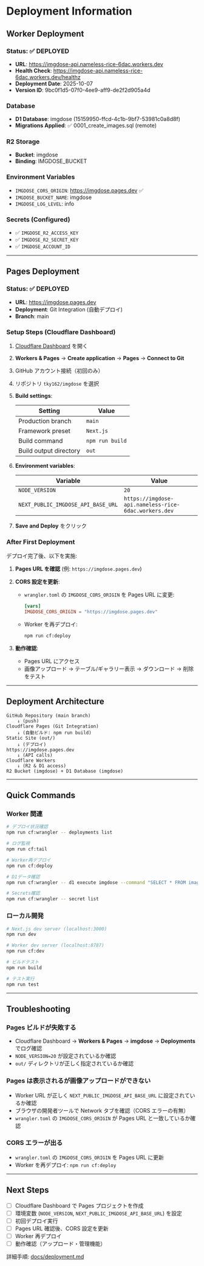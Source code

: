 # Deployment Information

## Worker Deployment

### Status: ✅ DEPLOYED

- **URL**: https://imgdose-api.nameless-rice-6dac.workers.dev
- **Health Check**: https://imgdose-api.nameless-rice-6dac.workers.dev/healthz
- **Deployment Date**: 2025-10-07
- **Version ID**: 9bc0f1d5-07f0-4ee9-aff9-de2f2d905a4d

### Database

- **D1 Database**: imgdose (15159950-ffcd-4c1b-9bf7-53981c0a8d8f)
- **Migrations Applied**: ✅ 0001_create_images.sql (remote)

### R2 Storage

- **Bucket**: imgdose
- **Binding**: IMGDOSE_BUCKET

### Environment Variables

- `IMGDOSE_CORS_ORIGIN`: https://imgdose.pages.dev ✅
- `IMGDOSE_BUCKET_NAME`: imgdose
- `IMGDOSE_LOG_LEVEL`: info

### Secrets (Configured)

- ✅ `IMGDOSE_R2_ACCESS_KEY`
- ✅ `IMGDOSE_R2_SECRET_KEY`
- ✅ `IMGDOSE_ACCOUNT_ID`

---

## Pages Deployment

### Status: ✅ DEPLOYED

- **URL**: https://imgdose.pages.dev
- **Deployment**: Git Integration (自動デプロイ)
- **Branch**: main

### Setup Steps (Cloudflare Dashboard)

1. [Cloudflare Dashboard](https://dash.cloudflare.com/) を開く
2. **Workers & Pages** → **Create application** → **Pages** → **Connect to Git**
3. GitHub アカウント接続（初回のみ）
4. リポジトリ `tky162/imgdose` を選択
5. **Build settings**:

   | Setting | Value |
   |---------|-------|
   | Production branch | `main` |
   | Framework preset | `Next.js` |
   | Build command | `npm run build` |
   | Build output directory | `out` |

6. **Environment variables**:

   | Variable | Value |
   |----------|-------|
   | `NODE_VERSION` | `20` |
   | `NEXT_PUBLIC_IMGDOSE_API_BASE_URL` | `https://imgdose-api.nameless-rice-6dac.workers.dev` |

7. **Save and Deploy** をクリック

### After First Deployment

デプロイ完了後、以下を実施:

1. **Pages URL を確認** (例: `https://imgdose.pages.dev`)

2. **CORS 設定を更新**:
   - `wrangler.toml` の `IMGDOSE_CORS_ORIGIN` を Pages URL に変更:
     ```toml
     [vars]
     IMGDOSE_CORS_ORIGIN = "https://imgdose.pages.dev"
     ```
   - Worker を再デプロイ:
     ```bash
     npm run cf:deploy
     ```

3. **動作確認**:
   - Pages URL にアクセス
   - 画像アップロード → テーブル/ギャラリー表示 → ダウンロード → 削除をテスト

---

## Deployment Architecture

```
GitHub Repository (main branch)
    ↓ (push)
Cloudflare Pages (Git Integration)
    ↓ (自動ビルド: npm run build)
Static Site (out/)
    ↓ (デプロイ)
https://imgdose.pages.dev
    ↓ (API calls)
Cloudflare Workers
    ↓ (R2 & D1 access)
R2 Bucket (imgdose) + D1 Database (imgdose)
```

---

## Quick Commands

### Worker 関連

```bash
# デプロイ状況確認
npm run cf:wrangler -- deployments list

# ログ監視
npm run cf:tail

# Worker再デプロイ
npm run cf:deploy

# D1データ確認
npm run cf:wrangler -- d1 execute imgdose --command "SELECT * FROM images LIMIT 10" --remote

# Secrets確認
npm run cf:wrangler -- secret list
```

### ローカル開発

```bash
# Next.js dev server (localhost:3000)
npm run dev

# Worker dev server (localhost:8787)
npm run cf:dev

# ビルドテスト
npm run build

# テスト実行
npm run test
```

---

## Troubleshooting

### Pages ビルドが失敗する

- Cloudflare Dashboard → **Workers & Pages** → **imgdose** → **Deployments** でログ確認
- `NODE_VERSION=20` が設定されているか確認
- `out/` ディレクトリが正しく指定されているか確認

### Pages は表示されるが画像アップロードができない

- Worker URL が正しく `NEXT_PUBLIC_IMGDOSE_API_BASE_URL` に設定されているか確認
- ブラウザの開発者ツールで Network タブを確認（CORS エラーの有無）
- `wrangler.toml` の `IMGDOSE_CORS_ORIGIN` が Pages URL と一致しているか確認

### CORS エラーが出る

- `wrangler.toml` の `IMGDOSE_CORS_ORIGIN` を Pages URL に更新
- Worker を再デプロイ: `npm run cf:deploy`

---

## Next Steps

- [ ] Cloudflare Dashboard で Pages プロジェクトを作成
- [ ] 環境変数 (`NODE_VERSION`, `NEXT_PUBLIC_IMGDOSE_API_BASE_URL`) を設定
- [ ] 初回デプロイ実行
- [ ] Pages URL 確認後、CORS 設定を更新
- [ ] Worker 再デプロイ
- [ ] 動作確認（アップロード・管理機能）

詳細手順: [docs/deployment.md](docs/deployment.md)
